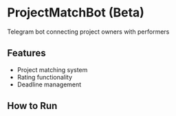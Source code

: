 # ProjectMatchBot (Beta)
Telegram bot connecting project owners with performers

## Features
- Project matching system
- Rating functionality
- Deadline management

## How to Run
